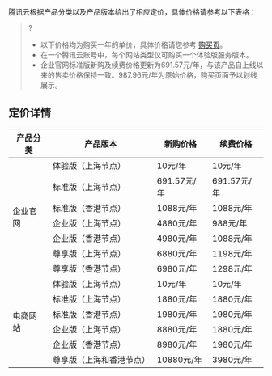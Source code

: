 腾讯云根据产品分类以及产品版本给出了相应定价，具体价格请参考以下表格：
>?
>- 以下价格均为购买一年的单价，具体价格请您参考 [购买页](https://buy.cloud.tencent.com/wds)。
>- 在一个腾讯云账号中，每个网站类型仅可购买一个体验版服务版本。
>- 企业官网标准版新购及续费价格更新为691.57元/年，与该产品自上线以来的售卖价格保持一致。987.96元/年为原始价格，购买页面予以划线展示。
>
## 定价详情
<table>
<thead>
<tr>
<th>产品分类</th>
<th>产品版本</th>
<th>新购价格</th>
<th>续费价格</th>
</tr>
</thead>
<tbody><tr>
<td rowspan=7>企业官网</td>
<td>体验版（上海节点）</td>
<td>10元/年</td>
<td>10元/年</td>
</tr>
<tr>
<td>标准版（上海节点）</td>
<td>691.57元/年</td>
<td>691.57元/年</td>
</tr>
<tr>
<td>标准版（香港节点）</td>
<td>1088元/年</td>
<td>1088元/年</td>
</tr>
<tr>
<td>企业版（上海节点）</td>
<td>4880元/年</td>
<td>988元/年</td>
</tr>
<tr>
<td>企业版（香港节点）</td>
<td>4980元/年</td>
<td>1088元/年</td>
</tr>
<tr>
<td>尊享版（上海节点）</td>
<td>6880元/年</td>
<td>1198元/年</td>
</tr>
<tr>
<td>尊享版（香港节点）</td>
<td>6980元/年</td>
<td>1298元/年</td>
</tr>
<tr>
<td rowspan=7>电商网站</td>
<td>体验版（上海节点）</td>
<td>10元/年</td>
<td>10元/年</td>
</tr>
<tr>
<td>标准版（上海节点）</td>
<td>1880元/年</td>
<td>1880元/年</td>
</tr>
<tr>
<td>标准版（香港节点）</td>
<td>1980元/年</td>
<td>1980元/年</td>
</tr>
<tr>
<td>企业版（上海节点）</td>
<td>8880元/年</td>
<td>1880元/年</td>
</tr>
<tr>
<td>企业版（香港节点）</td>
<td>8980元/年</td>
<td>1980元/年</td>
</tr>
<tr>
<td>尊享版（上海和香港节点）</td>
<td>10880元/年</td>
<td>3980元/年</td>
</tr>
</tbody></table>
